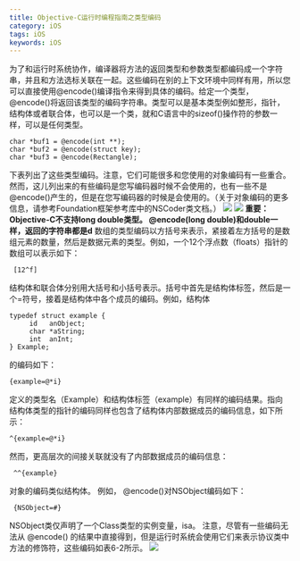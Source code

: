 ```yaml
---
title: Objective-C运行时编程指南之类型编码
category: iOS
tags: iOS
keywords: iOS
---
```

为了和运行时系统协作，编译器将方法的返回类型和参数类型都编码成一个字符串，并且和方法选标关联在一起。这些编码在别的上下文环境中同样有用，所以您可以直接使用@encode()编译指令来得到具体的编码。给定一个类型， @encode()将返回该类型的编码字符串。类型可以是基本类型例如整形，指针，结构体或者联合体，也可以是一个类，就和C语言中的sizeof()操作符的参数一样，可以是任何类型。
```objc
char *buf1 = @encode(int **);
char *buf2 = @encode(struct key);
char *buf3 = @encode(Rectangle);
```
下表列出了这些类型编码。注意，它们可能很多和您使用的对象编码有一些重合。然而，这儿列出来的有些编码是您写编码器时候不会使用的，也有一些不是@encode()产生的，但是在您写编码器的时候是会使用的。（关于对象编码的更多信息，请参考Foundation框架参考库中的NSCoder类文档。） 
![](http://okjl482qy.bkt.clouddn.com/type_encode_01.png)
![](http://okjl482qy.bkt.clouddn.com/type_encode_02.png)
**重要： Objective-C不支持long double类型。 @encode(long double)和double一样，返回的字符串都是d**
数组的类型编码以方括号来表示，紧接着左方括号的是数组元素的数量，然后是数据元素的类型。例如，一个12个浮点数（floats）指针的数组可以表示如下： 
```objc
 [12^f] 
```
结构体和联合体分别用大括号和小括号表示。括号中首先是结构体标签，然后是一个=符号，接着是结构体中各个成员的编码。例如，结构体 
```objc
typedef struct example {
     id   anObject;
     char *aString;
     int  anInt;
} Example;  
```
的编码如下：
```objc
{example=@*i} 
```
定义的类型名（Example）和结构体标签（example）有同样的编码结果。指向结构体类型的指针的编码同样也包含了结构体内部数据成员的编码信息，如下所示： 
```objc
^{example=@*i} 
```
然而，更高层次的间接关联就没有了内部数据成员的编码信息： 
```objc
 ^^{example} 
```
对象的编码类似结构体。 例如， @encode()对NSObject编码如下： 
```objc
 {NSObject=#} 
```
NSObject类仅声明了一个Class类型的实例变量，isa。 注意，尽管有一些编码无法从 @encode() 的结果中直接得到，但是运行时系统会使用它们来表示协议类中方法的修饰符，这些编码如表6-2所示。 
![](http://okjl482qy.bkt.clouddn.com/type_encode_03.png)


